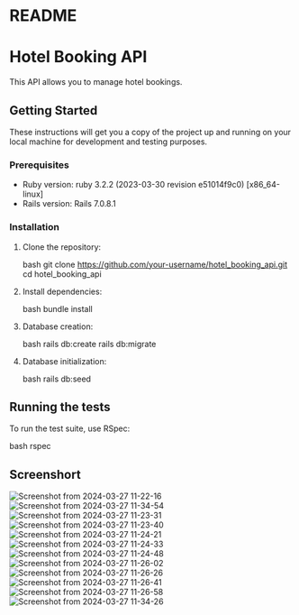 # README

# Hotel Booking API

This API allows you to manage hotel bookings.

## Getting Started

These instructions will get you a copy of the project up and running on your local machine for development and testing purposes.

### Prerequisites

- Ruby version: ruby 3.2.2 (2023-03-30 revision e51014f9c0) [x86_64-linux]
- Rails version: Rails 7.0.8.1

### Installation

1. Clone the repository:

    bash
    git clone https://github.com/your-username/hotel_booking_api.git
    cd hotel_booking_api
    

2. Install dependencies:

    bash
    bundle install
    

3. Database creation:

    bash
    rails db:create
    rails db:migrate
    

4. Database initialization:

    bash
    rails db:seed
    

## Running the tests

To run the test suite, use RSpec:

  bash
  rspec

## Screenshort
![Screenshot from 2024-03-27 11-22-16](https://github.com/prajaktadumbre/hotel_booking_api/assets/38855871/8ded621c-b952-44ad-ab16-907f710937e7)
![Screenshot from 2024-03-27 11-34-54](https://github.com/prajaktadumbre/hotel_booking_api/assets/38855871/96f4a19f-3c18-4472-b401-f6d6a6e9a91c)
![Screenshot from 2024-03-27 11-23-31](https://github.com/prajaktadumbre/hotel_booking_api/assets/38855871/1290e921-a8a4-492a-9885-bec8facc3f61)
![Screenshot from 2024-03-27 11-23-40](https://github.com/prajaktadumbre/hotel_booking_api/assets/38855871/de9e1315-88d1-4ff6-90ce-c2f4f7b266b6)
![Screenshot from 2024-03-27 11-24-21](https://github.com/prajaktadumbre/hotel_booking_api/assets/38855871/d2f16755-826e-4691-b15a-15895028163a)
![Screenshot from 2024-03-27 11-24-33](https://github.com/prajaktadumbre/hotel_booking_api/assets/38855871/315f2599-4ad0-4906-9266-d572947afd51)
![Screenshot from 2024-03-27 11-24-48](https://github.com/prajaktadumbre/hotel_booking_api/assets/38855871/24bd06bc-cc9a-4980-bda5-a7565d351143)
![Screenshot from 2024-03-27 11-26-02](https://github.com/prajaktadumbre/hotel_booking_api/assets/38855871/f0df3b4b-e50e-47a0-8e1e-251998f0299e)
![Screenshot from 2024-03-27 11-26-26](https://github.com/prajaktadumbre/hotel_booking_api/assets/38855871/ef3cd400-c998-495e-af97-65b616529d1e)
![Screenshot from 2024-03-27 11-26-41](https://github.com/prajaktadumbre/hotel_booking_api/assets/38855871/8b569fb9-8166-46bb-806d-00eb0b00b150)
![Screenshot from 2024-03-27 11-26-58](https://github.com/prajaktadumbre/hotel_booking_api/assets/38855871/d6521915-d5bb-47f9-9060-912452f9674a)
![Screenshot from 2024-03-27 11-34-26](https://github.com/prajaktadumbre/hotel_booking_api/assets/38855871/41520ee8-861f-48eb-bc3b-94cf284d971d)
